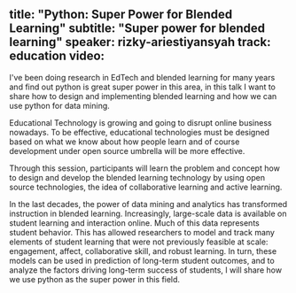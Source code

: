 title: "Python: Super Power for Blended Learning"
subtitle: "Super power for blended learning"
speaker: rizky-ariestiyansyah
track: education
video:
---
I've been doing research in EdTech and blended learning for many years and find out python is great super power in this area, in this talk I want to share how to design and implementing blended learning and how we can use python for data mining.

Educational Technology is growing and going to disrupt online business nowadays. To be effective, educational technologies must be designed based on what we know about how people learn and of course development under open source umbrella will be more effective.

Through this session, participants will learn the problem and concept how to design and develop the blended learning technology by using open source technologies, the idea of collaborative learning and active learning.

In the last decades, the power of data mining and analytics has transformed instruction in blended learning. Increasingly, large-scale data is available on student learning and interaction online. Much of this data represents student behavior. This has allowed researchers to model and track many elements of student learning that were not previously feasible at scale: engagement, affect, collaborative skill, and robust learning. In turn, these models can be used in prediction of long-term student outcomes, and to analyze the factors driving long-term success of students, I will share how we use python as the super power in this field.